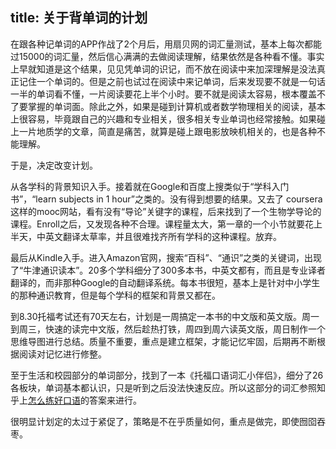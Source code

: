 title: 关于背单词的计划
--------

在跟各种记单词的APP作战了2个月后，用扇贝网的词汇量测试，基本上每次都能过15000的词汇量，然后信心满满的去做阅读理解，结果依然是各种看不懂。事实上早就知道是这个结果，见见凭单词的识记，而不放在阅读中来加深理解是没法真正记住一个单词的。但是之前也试过在阅读中来记单词，后来发现要不就是一句话一半的单词看不懂，一片阅读要花上半个小时。要不就是阅读太容易，根本覆盖不了要掌握的单词面。除此之外，如果是碰到计算机或者数学物理相关的阅读，基本上很容易，毕竟跟自己的兴趣和专业相关，很多相关专业单词也经常接触。如果碰上一片地质学的文章，简直是痛苦，就算是碰上跟电影放映机相关的，也是各种不能理解。

于是，决定改变计划。

从各学科的背景知识入手。接着就在Google和百度上搜类似于“学科入门书”，“learn subjects in 1 hour”之类的。没有得到想要的结果。又去了   coursera这样的mooc网站，看有没有“导论”关键字的课程，后来找到了一个生物学导论的课程。Enroll之后，又发现各种不合理。课程量太大，第一章的一个小节就要花上半天，中英文翻译太草率，并且很难找齐所有学科的这种课程。放弃。

最后从Kindle入手。进入Amazon官网，搜索“百科”、“通识”之类的关键词，出现了“牛津通识读本”。20多个学科细分了300多本书，中英文都有，而且是专业译者翻译的，而非那种Google的自动翻译系统。每本书很短，基本上是针对中小学生的那种通识教育，但是每个学科的框架和背景又都在。

到8.30托福考试还有70天左右，计划是一周搞定一本书的中文版和英文版。周一到周三，快速的读完中文版，然后趁热打铁，周四到周六读英文版，周日制作一个思维导图进行总结。质量不重要，重点是建立框架，才能记忆牢固，后期再不断根据阅读对记忆进行修整。

至于生活和校园部分的单词部分，找到了一本《托福口语词汇小伴侣》，细分了26各板块，单词基本都认识，只是听到之后没法快速反应。所以这部分的词汇参照知乎上[怎么练好口语](http://www.zhihu.com/question/20097263/answer/50515166)的答案来进行。

很明显计划定的太过于紧促了，策略是不在乎质量如何，重点是做完，即使囫囵吞枣。


